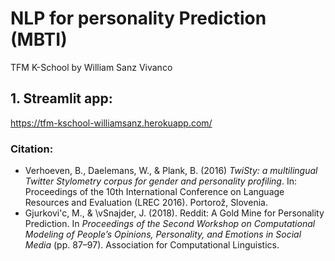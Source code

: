 # NLP for personality Prediction (MBTI) 

TFM K-School by William Sanz Vivanco

## 1. Streamlit app:
https://tfm-kschool-williamsanz.herokuapp.com/




### Citation: 

- Verhoeven, B., Daelemans, W., & Plank, B. (2016) *TwiSty: a multilingual Twitter Stylometry corpus for gender and personality profiling*. In: Proceedings of the 10th International Conference on Language Resources and Evaluation (LREC 2016). Portorož, Slovenia.
- Gjurkovi\'c, M., & \vSnajder, J. (2018). Reddit: A Gold Mine for Personality Prediction. In *Proceedings of the Second Workshop on Computational Modeling of People’s Opinions, Personality, and Emotions in Social Media* (pp. 87–97). Association for Computational Linguistics.

